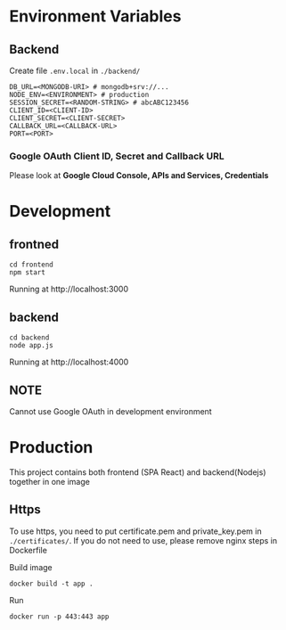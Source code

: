 # Environment Variables

## Backend
Create file `.env.local` in `./backend/`
```
DB_URL=<MONGODB-URI> # mongodb+srv://...
NODE_ENV=<ENVIRONMENT> # production
SESSION_SECRET=<RANDOM-STRING> # abcABC123456
CLIENT_ID=<CLIENT-ID>
CLIENT_SECRET=<CLIENT-SECRET>
CALLBACK_URL=<CALLBACK-URL>
PORT=<PORT>
```

### Google OAuth Client ID, Secret and Callback URL
Please look at **Google Cloud Console, APIs and Services, Credentials**

# Development

## frontned
```
cd frontend
npm start
```
Running at http://localhost:3000

## backend
```
cd backend
node app.js
```
Running at http://localhost:4000

## NOTE
Cannot use Google OAuth in development environment

# Production

This project contains both frontend (SPA React) and backend(Nodejs) together in one image


## Https
To use https, you need to put certificate.pem and private_key.pem in `./certificates/`.
If you do not need to use, please remove nginx steps in Dockerfile

Build image
```
docker build -t app .
```

Run
```
docker run -p 443:443 app
```
